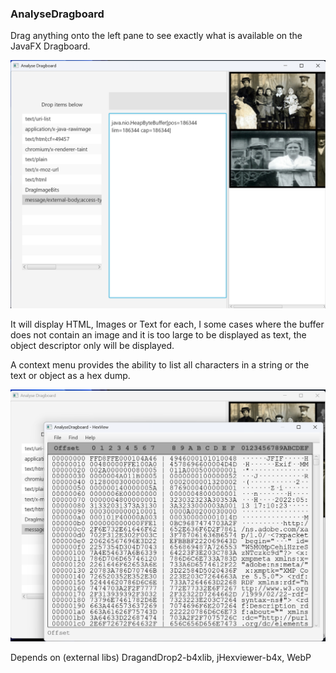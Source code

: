 ### AnalyseDragboard

Drag anything onto the left pane to see exactly what is available on the JavaFX Dragboard.

<img title="" src="Readme_Images/ad1.png" alt="Screenshot" width="554" data-align="center">

It will display HTML, Images or Text for each, I some cases where the buffer does not contain an image and it is too large to be displayed as text, the object descriptor only will be displayed.

A context menu provides the ability to list all characters in a string or the text or object as a hex dump.

<img title="" src="Readme_Images/ad2.png" alt="Image2" width="559" data-align="center">

Depends on (external libs) DragandDrop2-b4xlib, jHexviewer-b4x, WebP
